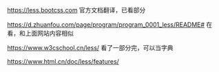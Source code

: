 https://less.bootcss.com
官方文档翻译，已看部分

https://d.zhuanfou.com/page/program/program_0001_less/README#
在看，和上面网站内容相似

https://www.w3cschool.cn/less/
看了一部分完，可以当字典

https://www.html.cn/doc/less/features/
